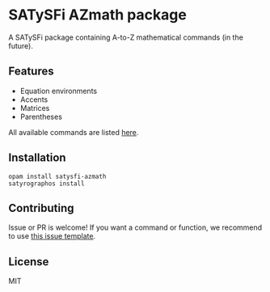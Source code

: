 # SATySFi AZmath package

A SATySFi package containing A-to-Z mathematical commands (in the future).

## Features

* Equation environments
* Accents
* Matrices
* Parentheses

All available commands are listed [here](commands.md).

## Installation

```
opam install satysfi-azmath
satyrographos install
```

## Contributing

Issue or PR is welcome!
If you want a command or function, we recommend to use
[this issue template](https://github.com/monaqa/satysfi-azmath/issues/new?assignees=&labels=enhancement&template=command-function-request.md&title=).

## License

MIT
